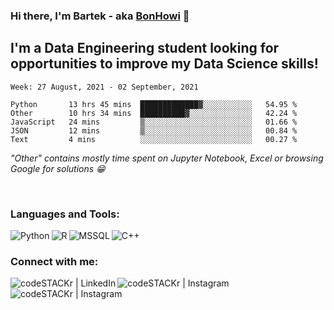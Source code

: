### Hi there, I'm Bartek - aka [BonHowi][linkedin] 👋


## I'm a Data Engineering student looking for opportunities to improve my Data Science skills!



<!--START_SECTION:waka-->
```text
Week: 27 August, 2021 - 02 September, 2021

Python       13 hrs 45 mins  █████████████▓░░░░░░░░░░░   54.95 % 
Other        10 hrs 34 mins  ██████████▓░░░░░░░░░░░░░░   42.24 % 
JavaScript   24 mins         ▒░░░░░░░░░░░░░░░░░░░░░░░░   01.66 % 
JSON         12 mins         ▒░░░░░░░░░░░░░░░░░░░░░░░░   00.84 % 
Text         4 mins          ░░░░░░░░░░░░░░░░░░░░░░░░░   00.27 % 
```
<!--END_SECTION:waka-->
*"Other" contains mostly time spent on Jupyter Notebook, Excel or browsing Google for solutions :grin:*

<br />

### Languages and Tools:

[<img align="left" alt="Python" src="https://img.shields.io/badge/Python-3776AB?style=for-the-badge&logo=python&logoColor=white" />][linkedin]
[<img align="left" alt="R" src="https://img.shields.io/badge/R-276DC3?style=for-the-badge&logo=r&logoColor=white" />][linkedin]
[<img align="left" alt="MSSQL" src="https://img.shields.io/badge/MySQL-00000F?style=for-the-badge&logo=mysql&logoColor=white" />][linkedin]
[<img align="left" alt="C++" src="https://img.shields.io/badge/C%2B%2B-00599C?style=for-the-badge&logo=c%2B%2B&logoColor=white" />][linkedin]

<br />

### Connect with me:

[<img align="left" alt="codeSTACKr | LinkedIn" src="https://img.shields.io/badge/LinkedIn-0077B5?style=for-the-badge&logo=linkedin&logoColor=white" />][linkedin]
[<img align="left" alt="codeSTACKr | Instagram" src="https://img.shields.io/badge/Instagram-E4405F?style=for-the-badge&logo=instagram&logoColor=white" />][instagram]
[<img align="left" alt="codeSTACKr | Instagram" src="https://img.shields.io/badge/Discord-7289DA?style=for-the-badge&logo=discord&logoColor=white" />][discord]

<br />
<br />



[instagram]: https://www.instagram.com/bonhowi/
[linkedin]: https://www.linkedin.com/in/bartoszadamiec/
[discord]: BonJowi#0119

